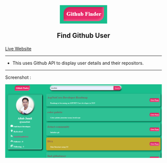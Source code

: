 <h2 align="center">

![logo](logo.png)

Find Github User </h2>

 [Live Website](https://iamaftab.github.io/find-githubuser/)

---

- This uses Github API to display user details and their repositors.

---

Screenshot :

![image](screenshot.png)


